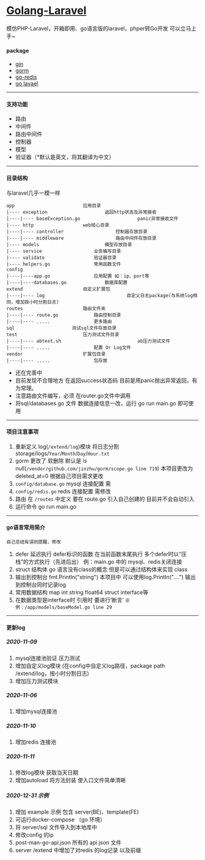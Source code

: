 # [Golang-Laravel](https://github.com/sk532359025/golang-laravel)


模仿PHP-Laravel，开箱即用、go语言版的laravel，phper转Go开发 可以立马上手~

#### package
* [gin](https://github.com/gin-gonic/gin)
* [gorm](http://gorm.book.jasperxu.com/)
* [go-redis](https://github.com/go-redis/redis)
* [go lavael](https://github.com/sk532359025/golang-laravel)
---
#### 支持功能
* 路由
* 中间件
* 路由中间件
* 控制器
* 模型
* 验证器（*默认是英文，将其翻译为中文）
---
#### 目录结构
与laravel几乎一模一样

    app					        应用目录
    |---- exception				        返回http状态及异常接收
	|----|---- baseException.go 	                panic异常接收文件
    |---- http					web核心目录
	|----|---- controller 		 	        控制器存放目录
	|----|---- middleware 		 	        路由中间件存放目录
    |---- models				        模型存放目录
    |---- service					业务编写目录
    |---- validate					验证器目录
    |---- helpers.go 				常用函数文件
    config
    |----|----app.go  				应用配置 如：ip、port等
    |----|----databases.go  			数据库配置
    extend						自定义扩展包
    |----|---- log		                        自定义日志package(与系统log相同，增加按小时分割日志)
    routes						路由文件夹
	|----|---- route.go				路由控制目录
	|----|---- .....				更多路由
    sql						测试sql文件存放目录
    test 						压力测试文件目录
    |----|---- abtest.sh                            ab压力测试文件
    |----|---- .....				配置 Or Log文件          
    vendor						扩展包目录
	|----|---- .....				包存放


* 还在完善中
* 目前发现不合理地方 在返回success状态码 目前是用panic抛出异常返回，有为常理。
* 注意路由文件编写，必须 在router.go文件中调用
* 将sql/databases.go 文件 数据连接信息一改，运行 go run main.go 即可使用

---
#### 项目注意事项
1. 重新定义 log(`/extend/log`)模块 将日志分割 storage/logs/`Year`/`Month`/`Day`/`Hour.txt`
2. gorm 更改了 软删除 默认是 is null(`/vendor/github.com/jinzhu/gorm/scope.go line 719`) 本项目更改为 deleted_at=0 根据自己项目需求更改
3. `config/database.go` mysql 连接配置 需
4. `config/redis.go` redis 连接配置 需修改
5. 路由 在 `/routes` 中定义 要在 route.go 引入自己创建的 目前并不会自动引入
6. 运行命令  go run main.go


---
#### go语言常用简介
`自己总结有误则提醒，修改`
1. defer 延迟执行 defer标识的函数 在当前函数末尾执行 多个defer时以“压栈”的方式执行（先进后出）
    例：main.go 中的 mysql、redis关闭连接
2. struct 结构体 go 语言没有class的概念 但是可以通过结构体来实现 class
3. 输出到控制台 fmt.Println("string") 本项目中 可以使用log.Println("....") 输出到控制台同时记录log
4. 常用数据结构 map int string float64 struct interface等
5. 在数据类型是interface时 引用时 要进行‘断言’ `示例：/app/models/baseModel.go line 29`
---
#### 更新log

##### 2020-11-09 
1. mysql连接池验证 压力测试
2. 增加自定义log模块 (在config中自定义log路径，package path /extend/log，按小时分割日志)
3. 增加压力测试模块
##### 2020-11-06
1. 增加mysql连接池
##### 2020-11-10
1. 增加redis 连接池
##### 2020-11-11
1. 修改log模块 获取当天日期
2. 增加autoload 将方法封装 使入口文件简单清晰
##### 2020-12-31 示例
1. 增加 example 示例 包含 server(BE)、template(FE)
2. 可运行docker-compose （go 环境）
3. 将 server/sql 文件导入到本地库中
4. 修改config 的ip
5. post-man-go-api.json 所有的 api json 文件
6. server /extend 中增加了对redis 的log记录 以及前缀

